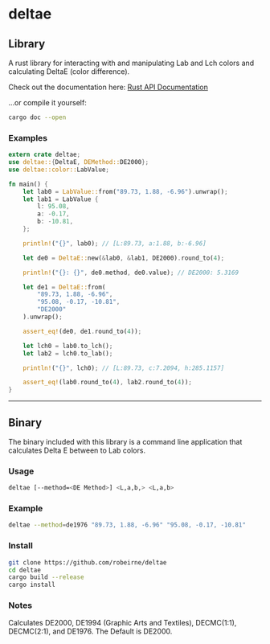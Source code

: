 # deltae

## Library

A rust library for interacting with and manipulating Lab and Lch colors and calculating DeltaE (color difference).

Check out the documentation here:
[Rust API Documentation](https://robeirne.github.io/deltae)

...or compile it yourself:

```sh
cargo doc --open
```

### Examples

```rust
extern crate deltae;
use deltae::{DeltaE, DEMethod::DE2000};
use deltae::color::LabValue;

fn main() {
    let lab0 = LabValue::from("89.73, 1.88, -6.96").unwrap();
    let lab1 = LabValue {
        l: 95.08,
        a: -0.17,
        b: -10.81,
    };

    println!("{}", lab0); // [L:89.73, a:1.88, b:-6.96]

    let de0 = DeltaE::new(&lab0, &lab1, DE2000).round_to(4);

    println!("{}: {}", de0.method, de0.value); // DE2000: 5.3169

    let de1 = DeltaE::from(
        "89.73, 1.88, -6.96",
        "95.08, -0.17, -10.81",
        "DE2000"
    ).unwrap();

    assert_eq!(de0, de1.round_to(4));

    let lch0 = lab0.to_lch();
    let lab2 = lch0.to_lab();

    println!("{}", lch0); // [L:89.73, c:7.2094, h:285.1157]

    assert_eq!(lab0.round_to(4), lab2.round_to(4));
}
```

---

## Binary

The binary included with this library is a command line application that calculates Delta E between to Lab colors.

### Usage

```sh
deltae [--method=<DE Method>] <L,a,b,> <L,a,b>
```

### Example

```sh
deltae --method=de1976 "89.73, 1.88, -6.96" "95.08, -0.17, -10.81"
```

### Install

```sh
git clone https://github.com/robeirne/deltae
cd deltae
cargo build --release
cargo install
```

### Notes

Calculates DE2000, DE1994 (Graphic Arts and Textiles), DECMC(1:1), DECMC(2:1), and DE1976. The Default is DE2000.
